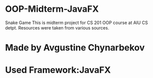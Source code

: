 # OOP-Midterm-JavaFX
Snake Game
This is midterm project for CS 201 OOP course at AIU CS detpt.
Resources were taken from various sources.

# Made by Avgustine Chynarbekov

# Used Framework:JavaFX


